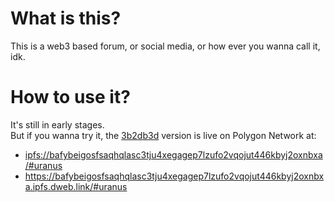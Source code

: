 # What is this?
This is a web3 based forum, or social media, or how ever you wanna call it, idk.

# How to use it?
It's still in early stages. <br />
But if you wanna try it, 
the [3b2db3d](https://github.com/DeepDoge/web3-forum/commit/3b2db3dceb97cdbf0c890a98c1b08d05c34c0971) version is live on Polygon Network at: <br /> 
- [ipfs://bafybeigosfsaqhqlasc3tju4xegagep7lzufo2vqojut446kbyj2oxnbxa/#uranus](ipfs://bafybeigosfsaqhqlasc3tju4xegagep7lzufo2vqojut446kbyj2oxnbxa/#uranus)
- https://bafybeigosfsaqhqlasc3tju4xegagep7lzufo2vqojut446kbyj2oxnbxa.ipfs.dweb.link/#uranus
